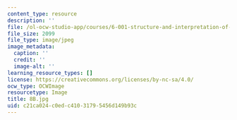 ```yaml
---
content_type: resource
description: ''
file: /ol-ocw-studio-app/courses/6-001-structure-and-interpretation-of-computer-programs-spring-2005/c21ca024c0edc41031795456d149b93c_8B.jpg
file_size: 2099
file_type: image/jpeg
image_metadata:
  caption: ''
  credit: ''
  image-alt: ''
learning_resource_types: []
license: https://creativecommons.org/licenses/by-nc-sa/4.0/
ocw_type: OCWImage
resourcetype: Image
title: 8B.jpg
uid: c21ca024-c0ed-c410-3179-5456d149b93c
---
```

